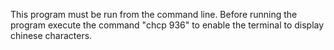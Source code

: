 This program must be run from the command line. Before running 
the program execute the command "chcp 936" to enable the terminal 
to display chinese characters. 

